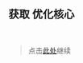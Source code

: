 ## 获取 优化核心

<br />

> 点击[此处](https://github.com/SIRT43/Optimization-Core/releases/download/1.16.5-fabric/Optimization-Core-1.16.5-fabric-v2.0.0.zip)继续